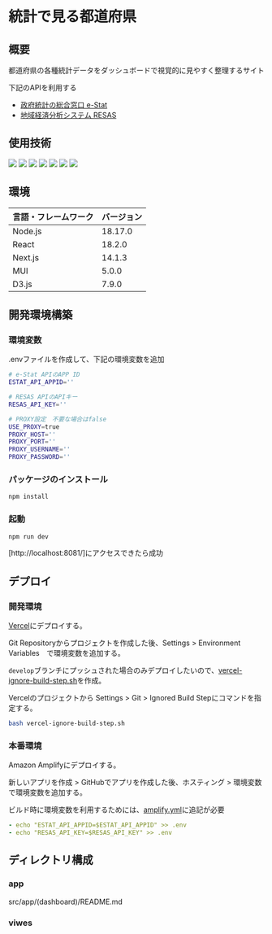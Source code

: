 # 統計で見る都道府県

## 概要

都道府県の各種統計データをダッシュボードで視覚的に見やすく整理するサイト

下記のAPIを利用する

- [政府統計の総合窓口 e-Stat](https://www.e-stat.go.jp/api/)
- [地域経済分析システム RESAS](https://opendata.resas-portal.go.jp/)

## 使用技術

<!-- シールド一覧 -->
<!-- 該当するプロジェクトの中から任意のものを選ぶ-->
<p style="display: inline">
  <!-- フロントエンドのフレームワーク一覧 -->
  <img src="https://img.shields.io/badge/-Node.js-000000.svg?logo=node.js&style=for-the-badge">
  <img src="https://img.shields.io/badge/-Next.js-000000.svg?logo=next.js&style=for-the-badge">
  <img src="https://img.shields.io/badge/-D3.js-000000.svg?logo=d3.js&style=for-the-badge">
  <img src="https://img.shields.io/badge/-MUI-000000.svg?logo=mui&style=for-the-badge">
  <img src="https://img.shields.io/badge/-React-20232A?style=for-the-badge&logo=react&logoColor=61DAFB">
  <!-- バックエンドの言語一覧 -->
  <img src="https://img.shields.io/badge/-Python-000000.svg?logo=python&style=for-the-badge">
  <!-- インフラ一覧 -->
  <img src="https://img.shields.io/badge/-Amazon%20aws-232F3E.svg?logo=amazon-aws&style=for-the-badge">
</p>

## 環境

| 言語・フレームワーク | バージョン |
| -------------------- | ---------- |
| Node.js              | 18.17.0    |
| React                | 18.2.0     |
| Next.js              | 14.1.3     |
| MUI                  | 5.0.0      |
| D3.js                | 7.9.0      |

## 開発環境構築

### 環境変数

.envファイルを作成して、下記の環境変数を追加

```bash
# e-Stat APIのAPP ID
ESTAT_API_APPID=''

# RESAS APIのAPIキー
RESAS_API_KEY=''

# PROXY設定　不要な場合はfalse
USE_PROXY=true
PROXY_HOST=''
PROXY_PORT=''
PROXY_USERNAME=''
PROXY_PASSWORD=''
```

### パッケージのインストール

```bash
npm install
```

### 起動

```bash
npm run dev
```

[http://localhost:8081/]にアクセスできたら成功

## デプロイ

### 開発環境

[Vercel](https://vercel.com/)にデプロイする。

Git Repositoryからプロジェクトを作成した後、Settings > Environment Variables　で環境変数を追加する。

`develop`ブランチにプッシュされた場合のみデプロイしたいので、[vercel-ignore-build-step.sh](vercel-ignore-build-step.sh)を作成。

Vercelのプロジェクトから Settings > Git > Ignored Build Stepにコマンドを指定する。

```bash
bash vercel-ignore-build-step.sh
```

### 本番環境

Amazon Amplifyにデプロイする。

新しいアプリを作成 > GitHubでアプリを作成した後、ホスティング > 環境変数で環境変数を追加する。

ビルド時に環境変数を利用するためには、[amplify.yml](amplify.yml)に追記が必要

```yml
- echo "ESTAT_API_APPID=$ESTAT_API_APPID" >> .env
- echo "RESAS_API_KEY=$RESAS_API_KEY" >> .env
```

## ディレクトリ構成

### app

src/app/(dashboard)/README.md

### viwes
